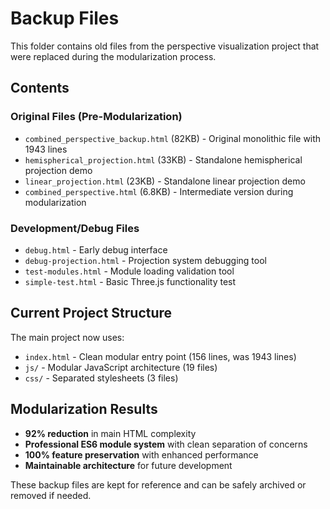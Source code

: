 # Backup Files

This folder contains old files from the perspective visualization project that were replaced during the modularization process.

## Contents

### Original Files (Pre-Modularization)
- `combined_perspective_backup.html` (82KB) - Original monolithic file with 1943 lines
- `hemispherical_projection.html` (33KB) - Standalone hemispherical projection demo
- `linear_projection.html` (23KB) - Standalone linear projection demo
- `combined_perspective.html` (6.8KB) - Intermediate version during modularization

### Development/Debug Files
- `debug.html` - Early debug interface
- `debug-projection.html` - Projection system debugging tool
- `test-modules.html` - Module loading validation tool
- `simple-test.html` - Basic Three.js functionality test

## Current Project Structure

The main project now uses:
- `index.html` - Clean modular entry point (156 lines, was 1943 lines)
- `js/` - Modular JavaScript architecture (19 files)
- `css/` - Separated stylesheets (3 files)

## Modularization Results

- **92% reduction** in main HTML complexity
- **Professional ES6 module system** with clean separation of concerns
- **100% feature preservation** with enhanced performance
- **Maintainable architecture** for future development

These backup files are kept for reference and can be safely archived or removed if needed. 